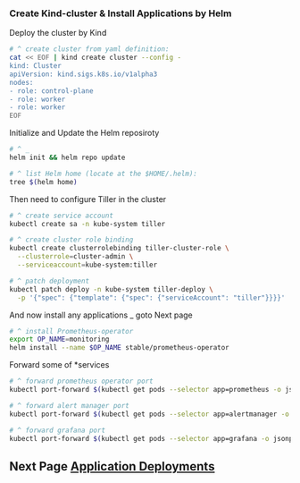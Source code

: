 ### Create Kind-cluster & Install Applications by Helm

Deploy the cluster by Kind
~~~sh
# ^ create cluster from yaml definition:
cat << EOF | kind create cluster --config -
kind: Cluster
apiVersion: kind.sigs.k8s.io/v1alpha3
nodes:
- role: control-plane
- role: worker
- role: worker
EOF
~~~

Initialize and Update the Helm reposiroty
~~~sh
# ^ _
helm init && helm repo update

# ^ list Helm home (locate at the $HOME/.helm):
tree $(helm home)
~~~

Then need to configure Tiller in the cluster
~~~sh
# ^ create service account
kubectl create sa -n kube-system tiller

# ^ create cluster role binding
kubectl create clusterrolebinding tiller-cluster-role \
  --clusterrole=cluster-admin \
  --serviceaccount=kube-system:tiller

# ^ patch deployment
kubectl patch deploy -n kube-system tiller-deploy \
  -p '{"spec": {"template": {"spec": {"serviceAccount": "tiller"}}}}'
~~~

And now install any applications _ goto Next page
~~~sh
# ^ install Prometheus-operator
export OP_NAME=monitoring
helm install --name $OP_NAME stable/prometheus-operator
~~~

Forward some of *services
~~~sh
# ^ forward prometheus operator port
kubectl port-forward $(kubectl get pods --selector app=prometheus -o jsonpath='{..metadata.name}') 9090

# ^ forward alert manager port
kubectl port-forward $(kubectl get pods --selector app=alertmanager -o jsonpath='{..metadata.name}') 9093

# ^ forward grafana port
kubectl port-forward $(kubectl get pods --selector app=grafana -o jsonpath='{..metadata.name}') 3000
~~~

## Next Page [Application Deployments](https://github.com/motousr77/helm/blob/master/app-dep.md)